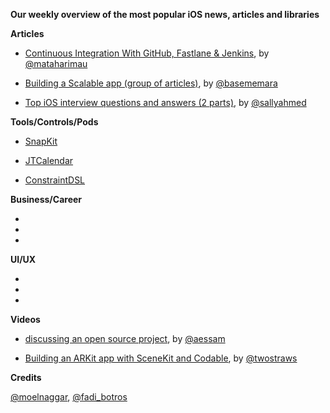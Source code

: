 **Our weekly overview of the most popular iOS news, articles and libraries**


**Articles**

* [Continuous Integration With GitHub, Fastlane & Jenkins](https://www.raywenderlich.com/1774995-continuous-integration-with-github-fastlane-jenkins), by [@mataharimau](https://twitter.com/mataharimau)

* [Building a Scalable app (group of articles)](https://basememara.com/series/build-scalable-app/), by [@basememara](https://github.com/basememara)

* [Top iOS interview questions and answers (2 parts)](https://medium.com/ios-expert-series-or-interview-series/top-ios-interview-questions-and-answers-april-2019-part-i-9f512d82aedc), by [@sallyahmed](https://github.com/sallyahmed)


**Tools/Controls/Pods**

* [SnapKit](https://github.com/SnapKit/SnapKit)

* [JTCalendar](https://github.com/jonathantribouharet/JTCalendar)

* [ConstraintDSL](https://github.com/fadi-botros/ios-constraint-dsl)


**Business/Career**

*
*
*

**UI/UX**

*
*
*

**Videos**

* [discussing an open source project](https://www.youtube.com/watch?v=a2DpyBabUIs), by [@aessam](https://github.com/aessam)

* [Building an ARKit app with SceneKit and Codable](https://www.youtube.com/watch?v=XqRVfB521Fo), by [@twostraws](https://github.com/twostraws)

**Credits**

[@moelnaggar](https://github.com/MoElnaggar14), [@fadi_botros](https://github.com/fadi-botros)
